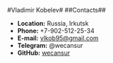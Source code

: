 #Vladimir Kobelev#
##Contacts##
* **Location:** Russia, Irkutsk
* **Phone:** +7-902-512-25-34
* **E-mail:** vlkob95@gmail.com
* **Telegram:** @wecansur
* **GitHub:** [wecansur](https://github.com/wecansur)